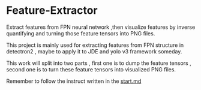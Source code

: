 # Feature-Extractor
Extract features from FPN neural network ,then visualize features by inverse quantifying and turning those feature tensors into PNG files.

This project is mainly used for extracting features from FPN structure in detectron2 , maybe to apply it to JDE and yolo v3 framework someday.

This work will split into two parts , first one is to dump the feature tensors , second one is to turn these feature tensors into visualized PNG files.

Remember to follow the instruct written in the [start.md](start.md)
